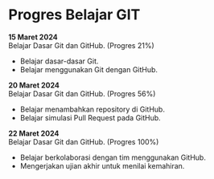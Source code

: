 # Progres Belajar GIT

**15 Maret 2024**<br>
Belajar Dasar Git dan GitHub. (Progres 21%)
* Belajar dasar-dasar Git.
* Belajar menggunakan Git dengan GitHub.
  
**20 Maret 2024**<br>
Belajar Dasar Git dan GitHub. (Progres 56%)
* Belajar menambahkan repository di GitHub.
* Belajar simulasi Pull Request pada GitHub.

**22 Maret 2024**<br>
Belajar Dasar Git dan GitHub. (Progres 100%)
* Belajar berkolaborasi dengan tim menggunakan GitHub.
* Mengerjakan ujian akhir untuk menilai kemahiran.

